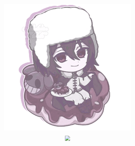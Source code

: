 <p align="center">
  <img src="https://github.com/vanixqs/vanixqs/blob/73d1f4cd0dd2fe957b0a09548255db3bbcde50f1/tumblr_7008fd12ca76c1f682c10832f4df84b0_f256bee9_400.png" />
</p>

<p align="center">
  <img src="https://komarev.com/ghpvc/?username=vanixqse&color=ff69b4" />
</p>



